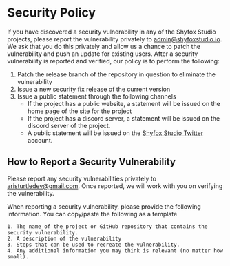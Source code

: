 # Security Policy
If you have discovered a security vulnerability in any of the Shyfox Studio projects, please report the vulnerability privately to admin@shyfoxstudio.io.  We ask that you do this privately and allow us a chance to patch the vulnerability and push an update for existing users.  After a security vulnerability is reported and verified, our policy is to perform the following:

1. Patch the release branch of the repository in question to eliminate the vulnerability
2. Issue a new security fix release of the current version
3. Issue a public statement through the following channels
   * If the project has a public website, a statement will be issued on the home page of the site for the project
   * If the project has a discord server, a statement will be issued on the discord server of the project.
   * A public statement will be issued on the [Shyfox Studio Twitter](https://twitter.com/shyfoxstudio) account.


## How to Report a Security Vulnerability
Please report any security vulnerabilities privately to aristurtledev@gmail.com. Once reported, we will work with you on verifying the vulnerability.

When reporting a security vulnerability, please provide the following information. You can copy/paste the following as a template

```
1. The name of the project or GitHub repository that contains the security vulnerability.
2. A description of the vulnerability
3. Steps that can be used to recreate the vulnerability.
4. Any additional information you may think is relevant (no matter how small).
```